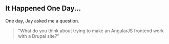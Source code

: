 ##  It Happened One Day...

One day, Jay asked me a question.

>"What do you think about trying to make an AngularJS frontend work with a Drupal site?"
